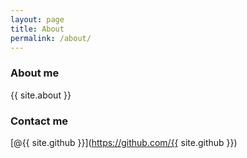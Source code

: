 ```yaml
---
layout: page
title: About
permalink: /about/
---
```


### About me

{{ site.about }}

### Contact me

[@{{ site.github }}](https://github.com/{{ site.github }})
